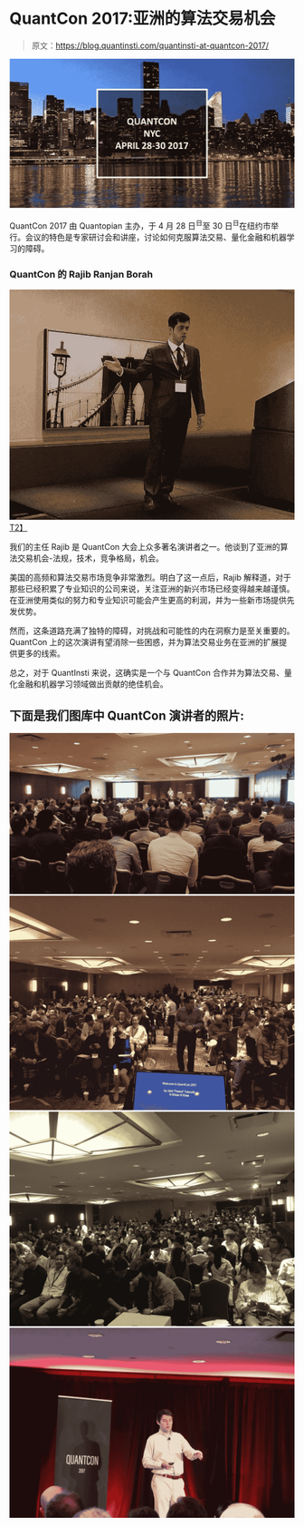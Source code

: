 # QuantCon 2017:亚洲的算法交易机会

> 原文：<https://blog.quantinsti.com/quantinsti-at-quantcon-2017/>

![](img/89a8580cbc8bacf582a8086b26015195.png)

QuantCon 2017 由 Quantopian 主办，于 4 月 28 日<sup>日</sup>至 30 日<sup>日</sup>在纽约市举行。会议的特色是专家研讨会和讲座，讨论如何克服算法交易、量化金融和机器学习的障碍。

### QuantCon 的 Rajib Ranjan Borah

[![Rajib Ranjan Borah addressing the audience at QuantCon](img/60eded99d32e6cd95214f5f0cb757aca.png)T2】](https://d1rwhvwstyk9gu.cloudfront.net/2017/05/Rajib-Ranjan-Bohra-1.jpg)

我们的主任 Rajib 是 QuantCon 大会上众多著名演讲者之一。他谈到了亚洲的算法交易机会-法规，技术，竞争格局，机会。

美国的高频和算法交易市场竞争非常激烈。明白了这一点后，Rajib 解释道，对于那些已经积累了专业知识的公司来说，关注亚洲的新兴市场已经变得越来越谨慎。在亚洲使用类似的努力和专业知识可能会产生更高的利润，并为一些新市场提供先发优势。

然而，这条道路充满了独特的障碍，对挑战和可能性的内在洞察力是至关重要的。QuantCon 上的这次演讲有望消除一些困惑，并为算法交易业务在亚洲的扩展提供更多的线索。

总之，对于 QuantInsti 来说，这确实是一个与 QuantCon 合作并为算法交易、量化金融和机器学习领域做出贡献的绝佳机会。

## **下面是我们图库中 QuantCon 演讲者的照片:**

![](img/1956eb780f78989f67817f4a016c01f8.png)![](img/a595ca919a4a51278b9d82832acc4c11.png)![](img/885822e437a1f626884c78ee40800f47.png)![](img/3034b8a9ca860a241229a3eaa47c4017.png)